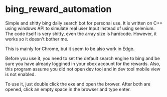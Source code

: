 # bing_reward_automation

Simple and shitty bing daily search bot for personal use.
It is written on C++ using windows API to simulate real user Input instead of using selenium.
The code itself is very shitty, even the array size is hardcode. However, it works so it doesn't bother me.

This is mainly for Chrome, but it seem to be also work in Edge.

Before you use it, you need to set the default search engine to bing and be sure you have already loggined in your xbox account for the rewards.
Also, this program assume you did not open dev tool and in dev tool mobile view is not enabled.

To use it, just double click the exe and open the brower.
After both are opened, click an empty space in the browser and type enter.
